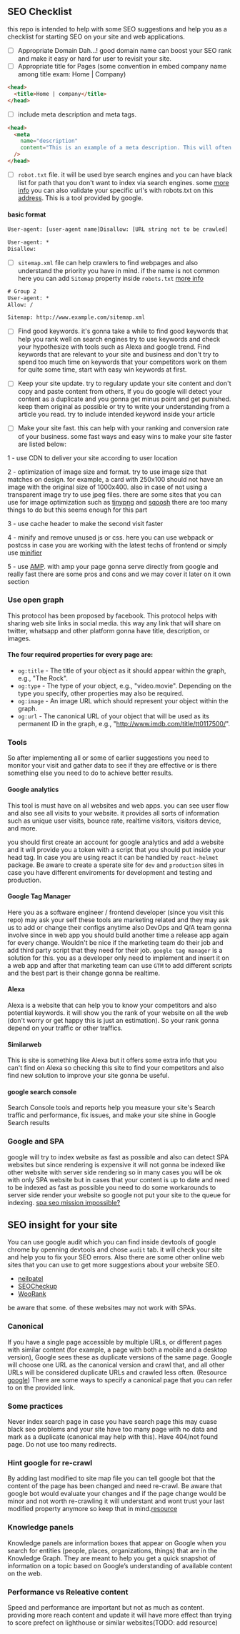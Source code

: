 ## SEO Checklist

this repo is intended to help with some SEO suggestions and help you as a checklist for starting SEO on your site and web applications.

- [ ] Appropriate Domain Dah...! 
good domain name can boost your SEO rank and make it easy or hard for user to revisit your site.
- [ ] Appropriate title for Pages (some convention in embed company name among title exam: Home | Company)‍‍‍‍‍‍

```html
<head>
  <title>Home | company</title>
</head>
```

- [ ] include meta description and meta tags.

```html
<head>
  <meta
    name="description"
    content="This is an example of a meta description. This will often show up in search results."
  />
</head>
```

- [ ] `robot.txt` file. it will be used bye search engines and you can have black list for path that you don't want to index via search engines. some  [more info](https://moz.com/learn/seo/robotstxt)
you can also validate your specific url's with robots.txt on this  [address](https://www.google.com/webmasters/tools/robots-testing-tool). This is a tool provided by google.


#### basic format
```txt
User-agent: [user-agent name]Disallow: [URL string not to be crawled]
```
```txt
User-agent: *
Disallow:
```

- [ ] `sitemap.xml` file can help crawlers to find webpages and also understand the priority you have in mind. if the name is not common here you can add `Sitemap` property inside `robots.txt` [more info](https://stackoverflow.com/questions/23041115/what-should-be-the-name-of-sitemap-file-while-submitting-to-google-webmasters)
```txt
# Group 2
User-agent: *
Allow: /

Sitemap: http://www.example.com/sitemap.xml
```


- [ ] Find good keywords. it's gonna take a while to find good keywords that help you rank well on search engines try to use keywords and check your hypothesize with tools such as Alexa and google trend. Find keywords that are relevant to your site and business and don't try to spend too much time on keywords that your competitors work on them for quite some time, start with easy win keywords at first.

- [ ] Keep your site update. try to regulary update your site content and don't copy and paste content from others, If you do google will detect your content as a duplicate and you gonna get minus point and get punished. keep them original as possible or try to write your understanding from a article you read. try to include intended keyword inside your article

- [ ] Make your site fast. this can help with your ranking and conversion rate of your business. some fast ways and easy wins to make your site faster are listed below:

1 - use CDN to deliver your site according to user location

2 - optimization of image size and format. try to use image size that matches on design. for example, a card with 250x100 should not have an image with the original size of 1000x400. also in case of not using a transparent image try to use jpeg files. there are some sites that you can use for image optimization such as [tinypng](https://tinypng.com/) and [sqoosh](https://squoosh.app/) there are too many things to do but this seems enough for this part

3 - use cache header to make the second visit faster

4 - minify and remove unused js or css. here you can use webpack or postcss in case you are working with the latest techs of frontend or simply use [minifier](https://www.minifier.org/)

5 - use [AMP](https://developers.google.com/amp). with amp your page gonna serve directly from google and really fast there are some pros and cons and we may cover it later on it own section

### Use open graph
This protocol has been proposed by facebook. This protocol helps with sharing web site links in social media. this way any link that will share on twitter, whatsapp and other platform gonna have title, description, or images.

#### The four required properties for every page are:

- `og:title` - The title of your object as it should appear within the graph, e.g., "The Rock".
- `og:type` - The type of your object, e.g., "video.movie". Depending on the type you specify, other properties may also be required.
- `og:image` - An image URL which should represent your object within the graph.
- `og:url` - The canonical URL of your object that will be used as its permanent ID in the graph, e.g., "http://www.imdb.com/title/tt0117500/".

### Tools
So after implementing all or some of earlier suggestions you need to monitor your visit and gather data to see if they are effective or is there something else you need to do to achieve better results. 

#### Google analytics
This tool is must have on all websites and web apps. you can see user flow and also see all visits to your website. it provides all sorts of information such as unique user visits, bounce rate, realtime visitors, visitors device, and more.

you should first create an account for google analytics and add a website and it will provide you a token with a script that you should put inside your head tag. In case you are using react it can be handled by `react-helmet` package. Be aware to create a sperate site for `dev` and `production` sites in case you have different enviroments for development and testing and production. 

#### Google Tag Manager
Here you as a software engineer / frontend developer (since you visit this repo) may ask your self these tools are marketing related and they may ask us to add or change their configs anytime also DevOps and Q/A team gonna involve since in web app you should build another time a release app again for every change. Wouldn't be nice if the marketing team do their job and add third party script that they need for their job. `google tag manager` is a solution for this. you as a developer only need to implement and insert it on a web app and after that marketing team can use `GTM` to add different scripts and the best part is their change gonna be realtime. 

#### Alexa
Alexa is a website that can help you to know your competitors and also potential keywords. it will show you the rank of your website on all the web (don't worry or get happy this is just an estimation). So your rank gonna depend on your traffic or other traffics.

#### Similarweb
This is site is something like Alexa but it offers some extra info that you can't find on Alexa so checking this site to find your competitors and also find new solution to improve your site gonna be useful.

#### google search console
Search Console tools and reports help you measure your site's Search traffic and performance, fix issues, and make your site shine in Google Search results

### Google and SPA
google will try to index website as fast as possible and also can detect SPA websites but since rendering is expensive it will not gonna be indexed like other website with server side rendering so in many cases you will be ok with only SPA website but in cases that your content is up to date and need to be indexed as fast as possible you need to do some workarounds to server side render your website so google not put your site to the queue for indexing.
[spa seo mission impossible?](https://www.magnolia-cms.com/blog/spa-seo-mission-impossible.html)

## SEO insight for your site
You can use google audit which you can find inside devtools of google chrome by openning devtools and chose `audit` tab. it will check your site and help you to fix your SEO errors. Also there are some other online web sites that you can use to get more suggestions about your website SEO.
- [neilpatel](https://neilpatel.com/seo-analyzer/)
- [SEOCheckup](https://seositecheckup.com/)
- [WooRank](https://www.woorank.com/)

be aware that some. of these websites may not work with SPAs. 

### Canonical
If you have a single page accessible by multiple URLs, or different pages with similar content (for example, a page with both a mobile and a desktop version), Google sees these as duplicate versions of the same page. Google will choose one URL as the canonical version and crawl that, and all other URLs will be considered duplicate URLs and crawled less often. (Resource [google](https://support.google.com/webmasters/answer/139066?hl=en))
There are some ways to  specify a canonical page that you can refer to on the provided link.

### Some practices
Never index search page in case you have search page this may cuase black seo problems and your site have too many page with no data and mark as a duplicate (canonical may help with this).
Have 404/not found page.
Do not use too many redirects.

### Hint google for re-crawl
By adding last modified to site map file you can tell google bot that the content of the page has been changed and need re-crawl. Be aware that google bot would evaluate your changes and if the page change would be minor and not worth re-crawling it will understant and wont trust your last modified property anymore so keep that in mind.[resource](https://www.youtube.com/watch?v=am4g0hXAA8Q&t=926s)

### Knowledge panels
Knowledge panels are information boxes that appear on Google when you search for entities (people, places, organizations, things) that are in the Knowledge Graph. They are meant to help you get a quick snapshot of information on a topic based on Google’s understanding of available content on the web.

### Performance vs Releative content
Speed and performance are important but not as much as content. providing more reach content and update it will have more effect than trying to score prefect on lighthouse or similar websites(TODO: add resource)
